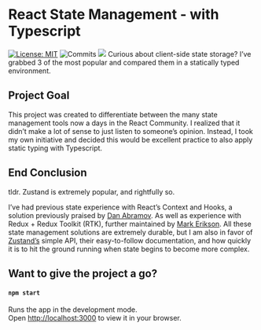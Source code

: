 # React State Management - with Typescript
 [![License: MIT](https://img.shields.io/badge/License-MIT-yellow.svg)](https://opensource.org/licenses/MIT) ![Commits](https://badgen.net/github/commits/loknarb/state-management-comparison)
![](https://camo.githubusercontent.com/b02f626771dbb992b753e6e4cfebde3d6fa35faa0dafabe7e81c1d367ae065a1/68747470733a2f2f692e696d6775722e636f6d2f45785a797367792e706e67)
Curious about client-side state storage? I’ve grabbed 3 of the most popular and compared them in a statically typed environment.

## Project Goal
This project was created to differentiate between the many state management tools now a days in the React Community. I realized that it didn’t make a lot of sense to just listen to someone’s opinion. Instead, I took my own initiative and decided this would be excellent practice to also apply static typing with Typescript.

## End Conclusion
tldr. Zustand is extremely popular, and rightfully so. 

I’ve had previous state experience with React’s Context and Hooks, a solution previously praised by [Dan Abramov](https://medium.com/@dan_abramov/you-might-not-need-redux-be46360cf367). As well as experience with Redux + Redux Toolkit (RTK), further maintained by [Mark Erikson](https://blog.isquaredsoftware.com/2021/01/context-redux-differences/).  All these state management solutions are extremely durable, but I am also in favor of [Zustand’s](https://github.com/pmndrs/zustand) simple API, their easy-to-follow documentation, and how quickly it is to hit the ground running when state begins to become more complex.

## Want to give the project a go?
#### `npm start`

Runs the app in the development mode.\
Open [http://localhost:3000](http://localhost:3000) to view it in your browser.
